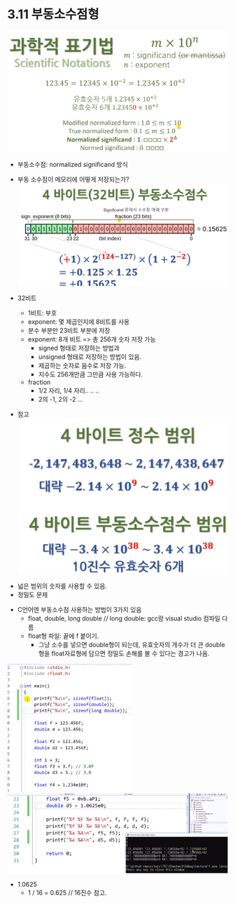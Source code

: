 # 3.11 부동소수점형

![](../images/chapter3/data18.png)

* 부동소수점: normalized significand 방식

* 부동 소수점이 메모리에 어떻게 저장되는가?
![](../images/chapter3/data19.png)

* 32비트
    - 1비트: 부호
    - exponent: 몇 제곱인지에 8비트를 사용
    - 분수 부분만 23비트 부분에 저장
    - exponent: 8개 비트 => 총 256개 숫자 저장 가능
        - signed 형태로 저장하는 방법과
        - unsigned 형태로 저장하는 방법이 있음.
        - 제곱하는 숫자로 음수로 저장 가능.
        - 지수도 256개만큼 그만큼 사용 가능하다.
    - fraction
        - 1/2 자리, 1/4 자리.. .. .. 
        - 2의 -1, 2의 -2 ...

* 참고
![](../images/chapter3/data20.png)

- 넓은 범위의 숫자를 사용할 수 있음.
- 정밀도 문제


* C언어엔 부동소수점 사용하는 방법이 3가지 있음
    - float, double, long double // long double: gcc랑 visual studio 컴파일 다름
    - float형 파일: 끝에 f 붙이기.
        - 그냥 소수를 넣으면 double형이 되는데, 유효숫자의 개수가 더 큰 double형을 float자료형에 담으면 정밀도 손해를 볼 수 있다는 경고가 나옴.

![](../images/chapter3/data21.png)
![](../images/chapter3/data22.png)

* 1.0625
    - 1 / 16 = 0.625 // 16진수 참고.